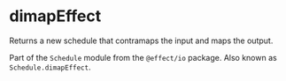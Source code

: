 # dimapEffect

Returns a new schedule that contramaps the input and maps the output.

Part of the `Schedule` module from the `@effect/io` package. Also known as `Schedule.dimapEffect`.
